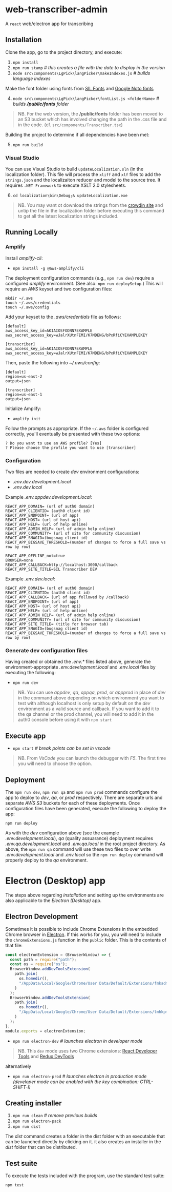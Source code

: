 # web-transcriber-admin

A `react` web/electron app for transcribing

## Installation

Clone the app, go to the project directory, and execute:

1. `npm install`
2. `npm run stamp` _# this creates a file with the date to display in the version_
3. `node src\components\LgPick\langPicker\makeIndexes.js` _# builds language indexes_

Make the font folder using fonts from [SIL Fonts](http://scripts.sil.org/cms/scripts/page.php?site_id=nrsi&id=using_web_fonts) and [Google Noto fonts](https://www.google.com/get/noto/)

4. `node src\components\LgPick\langPicker\fontList.js <folderName>` _# builds **/public/fonts** folder_

> NB. For the web version, the **/public/fonts** folder has been moved to an S3 bucket which has involved changing the path in the .css file and in the code. (cf. `src/components/Transcriber.tsx`)

Building the project to determine if all dependencies have been met:

5. `npm run build`

### Visual Studio

You can use Visual Studio to build `updateLocalization.sln` (in the localization folder). This file will process the `xliff` and `xlf` files to add the `strings.json` and the localizaiton reducer and model to the source tree. It requires `.NET Framework` to execute XSLT 2.0 stylesheets.

6. `cd localization\bin\Debug;& updateLocalization.exe`

> NB. You may want ot download the strings from the [crowdin site](https://crowdin.com/project/sil-transcriber) and untip the file in the localization folder before executing this command to get all the latest localization strings included.

## Running Locally

### Amplify

Install _amplify-cli_:

- `npm install -g @aws-amplify/cli`

The deployment configuration commands (e.g., `npm run dev`) require a configured _amplify_ environment. (See also: `npm run deploySetup`.) This will require an _AWS_ keyset and two configuration files:

```
mkdir ~/.aws
touch ~/.aws/credentials
touch ~/.aws/config
```

Add your keyset to the _.aws/credentials_ file as follows:

```
[default]
aws_access_key_id=AKIAIOSFODNN7EXAMPLE
aws_secret_access_key=wJalrXUtnFEMI/K7MDENG/bPxRfiCYEXAMPLEKEY

[transcriber]
aws_access_key_id=AKIAIOSFODNN7EXAMPLE
aws_secret_access_key=wJalrXUtnFEMI/K7MDENG/bPxRfiCYEXAMPLEKEY
```

Then, paste the following into _~/.aws/config_:

```
[default]
region=us-east-2
output=json

[transcriber]
region=us-east-1
output=json
```

Initialize Amplify:

- `amplify init`

Follow the prompts as appropriate. If the `~/.aws` folder is configured correctly, you'll eventually be presented with these two options:

```
? Do you want to use an AWS profile? [Yes]
? Please choose the profile you want to use [transcriber]
```

### Configuration

Two files are needed to create _dev_ environment configurations:

- _.env.dev.development.local_
- _.env.dev.local_

Example _.env.appdev.development.local_:

```
REACT_APP_DOMAIN= (url of auth0 domain)
REACT_APP_CLIENTID= (auth0 client id)
REACT_APP_ENDPOINT= (url of app)
REACT_APP_HOST= (url of host api)
REACT_APP_HELP= (url of help online)
REACT_APP_ADMIN_HELP= (url of admin help online)
REACT_APP_COMMUNITY= (url of site for community discussion)
REACT_APP_SNAGID=(bugsnag client id)
REACT_APP_BIGSAVE_THRESHOLD=(number of changes to force a full save vs row by row)

REACT_APP_OFFLINE_not=true
BROWSER=none
REACT_APP_CALLBACK=http://localhost:3000/callback
REACT_APP_SITE_TITLE=SIL Transcriber DEV
```

Example _.env.dev.local_:

```
REACT_APP_DOMAIN= (url of auth0 domain)
REACT_APP_CLIENTID= (auth0 client id)
REACT_APP_CALLBACK= (url of app followed by /callback)
REACT_APP_ENDPOINT= (url of app)
REACT_APP_HOST= (url of host api)
REACT_APP_HELP= (url of help online)
REACT_APP_ADMIN_HELP= (url of admin help online)
REACT_APP_COMMUNITY= (url of site for community discussion)
REACT_APP_SITE_TITLE= (title for browser tab)
REACT_APP_SNAGID=(bugsnag client id)
REACT_APP_BIGSAVE_THRESHOLD=(number of changes to force a full save vs row by row)
```

### Generate dev configuration files

Having created or obtained the _.env.\*_ files listed above, generate the environment-appropriate _.env.development.local_ and _.env.local_ files by executing the following:

- `npm run dev`

> NB. You can use _appdev_, _qa_, _appqa_, _prod_, or _appprod_ in place of _dev_ in the command above depending on which environment you want to test with although localhost is only setup by default on the _dev_ environment as a valid source and callback. If you want to add it to the qa channel or the prod channel, you will need to add it in the auth0 console before using it with `npm start`

## Execute app

- `npm start` _# break points can be set in *vscode*_

> NB. From _VsCode_ you can launch the debugger with _F5_. The first time you will need to choose the option.

## Deployment

The `npm run dev`, `npm run qa` and `npm run prod` commands configure the app to deploy to _dev_, _qa_, or _prod_ respectively. There are separate urls and separate _AWS S3_ buckets for each of these deployments. Once configuration files have been generated, execute the following to deploy the app:

`npm run deploy`

As with the _dev_ configuration above (see the example _.env.development.local_), _qa_ (quality assuarance) deployment requires _.env.qa.development.local_ and _.env.qa.local_ in the root project directory. As above, the `npm run qa` command will use these two files to over write _.env.development.local_ and _.env.local_ so the `npm run deploy` command will properly deploy to the _qa_ environment.

# Electron (Desktop) app

The steps above regarding _installation_ and setting up the environments are also applicable to the _Electron (Desktop)_ app.

## Electron Development

Sometimes it is possible to include Chrome Extensions in the embedded Chrome browser in [Electron](www.electronjs.org/). If this works for you, you will need to include the `chromeExtensions.js` function in the `public` folder. This is the contents of that file:

```javascript
const electronExtension = (BrowserWindow) => {
  const path = require("path");
  const os = require("os");
  BrowserWindow.addDevToolsExtension(
    path.join(
      os.homedir(),
      "/AppData/Local/Google/Chrome/User Data/Default/Extensions/fmkadmapgofadopljbjfkapdkoienihi/4.4.0_0"
    )
  );
  BrowserWindow.addDevToolsExtension(
    path.join(
      os.homedir(),
      "/AppData/Local/Google/Chrome/User Data/Default/Extensions/lmhkpmbekcpmknklioeibfkpmmfibljd/2.17.0_0"
    )
  );
};
module.exports = electronExtension;
```

- `npm run electron-dev` _# launches electron in developer mode_

> NB. This `dev` mode uses two Chrome extensions: [React Developer Tools](https://chrome.google.com/webstore/detail/react-developer-tools/fmkadmapgofadopljbjfkapdkoienihi) and [Redux DevTools](https://chrome.google.com/webstore/detail/redux-devtools/lmhkpmbekcpmknklioeibfkpmmfibljd)

alternatively

- `npm run electron-prod` _# launches electron in production mode (developer mode can be enabled with the key combination: CTRL-SHIFT-I)_

## Creating installer

1. `npm run clean` _# remove previous builds_
2. `npm run electron-pack`
3. `npm run dist`

The _dist_ command creates a folder in the dist folder with an executable that can be launched directly by clicking on it. it also creates an installer in the _dist_ folder that can be distributed.

## Test suite

To execute the tests included with the program, use the standard test suite:

```
npm test
```
